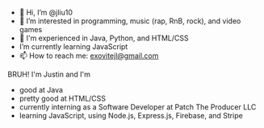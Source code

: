 - 👋 Hi, I’m @jliu10
- 👀 I’m interested in programming, music (rap, RnB, rock), and video games
- 🌱 I'm experienced in Java, Python, and HTML/CSS
- I’m currently learning JavaScript
- 📫 How to reach me: exovitejl@gmail.com

BRUH! I'm Justin and I'm
- good at Java
- pretty good at HTML/CSS
- currently interning as a Software Developer at Patch The Producer LLC
- learning JavaScript, using Node.js, Express.js, Firebase, and Stripe

<!---
jliu10/jliu10 is a ✨ special ✨ repository because its `README.md` (this file) appears on your GitHub profile.
You can click the Preview link to take a look at your changes.
--->
